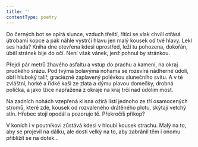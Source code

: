 ```yaml
---
title: ''
contentType: poetry
---
```


Do černých bot se opírá slunce, vzduch třeští, řítící se vlak chvílí otřásá útrobami kopce a pak náhle vystrčí hlavu jen malý kousek od tvé hlavy. Lekl ses hada? Kniha dne otevřena kdesi uprostřed, leží tu pohozena, dokořán, úběl stránek bije do očí. Není však vánek, jenž pohnul by stránkou.

Přejdi pár metrů žhavého asfaltu a vstup do prachu a kamení, na okraj prudkého srázu. Pod tvýma bolavýma nohama se rozevírá nádherné údolí, obří hluboký talíř, graciézně zaplavený polévkou slunečního svitu. A v té zvláštní, horké a řídké kaši ze zlata a dýmu plavou domečky, drobná políčka, a jako lžíce napřažená z okraje na kraj trčí nad údolím most.

Na zadních nohách vzepřená klisna ožírá listí jednoho ze tří osamocených stromů, které zde, kousek od rozvaleného drátěného plotu, skýtají vetchý stín. Hřebec stojí opodál a pozoruje tě. Překročíš příkop?

V koních i v poutníkovi zůstává kdesi v hloubi kousek strachu. Malý na to, aby se projevil na dálku, ale dosti velký na to, aby zabránil těm i onomu přiblížit se na dotek…
